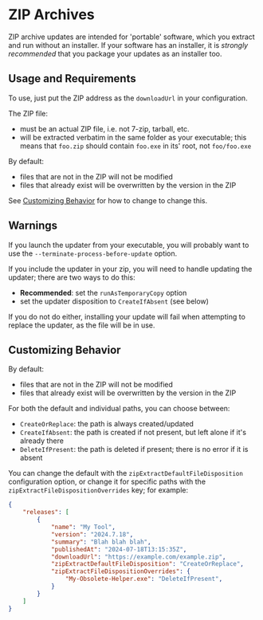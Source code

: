# ZIP Archives

ZIP archive updates are intended for 'portable' software, which you extract and run without an installer. If your software has an installer, it is *strongly recommended* that you package your updates as an installer too.

## Usage and Requirements

To use, just put the ZIP address as the `downloadUrl` in your configuration.

The ZIP file:

- must be an actual ZIP file, i.e. not 7-zip, tarball, etc.
- will be extracted verbatim in the same folder as your executable; this means that `foo.zip` should contain `foo.exe` in its' root, not `foo/foo.exe`

By default:

- files that are not in the ZIP will not be modified
- files that already exist will be overwritten by the version in the ZIP

See [Customizing Behavior](#customizing-behavior) for how to change to change this.

## Warnings

If you launch the updater from your executable, you will probably want to use the `--terminate-process-before-update` option.

If you include the updater in your zip, you will need to handle updating the updater; there are two ways to do this:

- **Recommended**: set the `runAsTemporaryCopy` option
- set the updater disposition to `CreateIfAbsent` (see below)

If you do not do either, installing your update will fail when attempting to replace the updater, as the file will be in use.

## Customizing Behavior

By default:

- files that are not in the ZIP will not be modified
- files that already exist will be overwritten by the version in the ZIP

For both the default and individual paths, you can choose between:

- `CreateOrReplace`: the path is always created/updated
- `CreateIfAbsent`: the path is created if not present, but left alone if it's already there
- `DeleteIfPresent`: the path is deleted if present; there is no error if it is absent

You can change the default with the `zipExtractDefaultFileDisposition` configuration option, or change it for specific paths with the `zipExtractFileDispositionOverrides` key; for example:

```json
{
    "releases": [
        {
            "name": "My Tool",
            "version": "2024.7.18",
            "summary": "Blah blah blah",
            "publishedAt": "2024-07-18T13:15:35Z",
            "downloadUrl": "https://example.com/example.zip",
            "zipExtractDefaultFileDisposition": "CreateOrReplace",
            "zipExtractFileDispositionOverrides": {
                "My-Obsolete-Helper.exe": "DeleteIfPresent",
            }
        }
    ]
}
```
